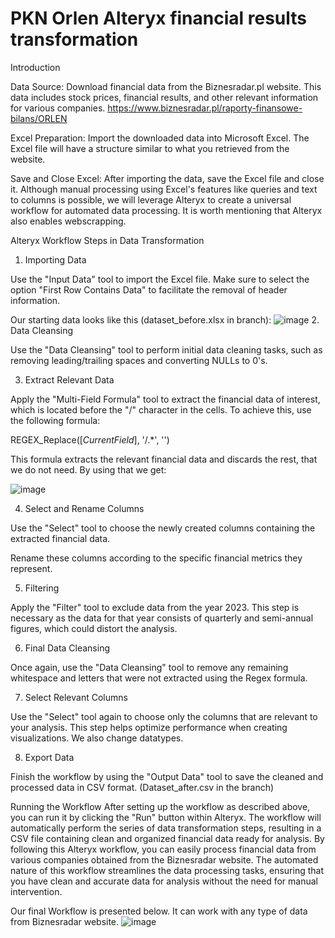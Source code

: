 # PKN Orlen Alteryx financial results transformation

Introduction

Data Source: Download financial data from the Biznesradar.pl website. This data includes stock prices, financial results, and other relevant information for various companies. https://www.biznesradar.pl/raporty-finansowe-bilans/ORLEN

Excel Preparation: Import the downloaded data into Microsoft Excel. The Excel file will have a structure similar to what you retrieved from the website.

Save and Close Excel: After importing the data, save the Excel file and close it. Although manual processing using Excel's features like queries and text to columns is possible, we will leverage Alteryx to create a universal workflow for automated data processing.
It is worth mentioning that Alteryx also enables webscrapping.

Alteryx Workflow Steps in Data Transformation

1. Importing Data
   
Use the "Input Data" tool to import the Excel file. Make sure to select the option "First Row Contains Data" to facilitate the removal of header information.

Our starting data looks like this (dataset_before.xlsx in branch):
![image](https://github.com/KonradWozniak11/Alteryx/assets/114254453/753241d4-e9c3-4c99-a777-fde45f740319)
2. Data Cleansing

Use the "Data Cleansing" tool to perform initial data cleaning tasks, such as removing leading/trailing spaces and converting NULLs to 0's.

3. Extract Relevant Data

Apply the "Multi-Field Formula" tool to extract the financial data of interest, which is located before the "/" character in the cells. To achieve this, use the following formula:

REGEX_Replace([_CurrentField_], '/.*', '')

This formula extracts the relevant financial data and discards the rest, that we do not need. By using that we get:

![image](https://github.com/KonradWozniak11/Alteryx/assets/114254453/5c194acb-4603-42ab-9a31-a7726c0aade5)

4. Select and Rename Columns

Use the "Select" tool to choose the newly created columns containing the extracted financial data.

Rename these columns according to the specific financial metrics they represent.

5. Filtering

Apply the "Filter" tool to exclude data from the year 2023. This step is necessary as the data for that year consists of quarterly and semi-annual figures, which could distort the analysis.

6. Final Data Cleansing

Once again, use the "Data Cleansing" tool to remove any remaining whitespace and letters that were not extracted using the Regex formula.

7. Select Relevant Columns

Use the "Select" tool again to choose only the columns that are relevant to your analysis. This step helps optimize performance when creating visualizations. We also change datatypes.

8. Export Data

Finish the workflow by using the "Output Data" tool to save the cleaned and processed data in CSV format. (Dataset_after.csv in the branch)

Running the Workflow
After setting up the workflow as described above, you can run it by clicking the "Run" button within Alteryx.
The workflow will automatically perform the series of data transformation steps, resulting in a CSV file containing clean and organized financial data ready for analysis.
By following this Alteryx workflow, you can easily process financial data from various companies obtained from the Biznesradar website. The automated nature of this workflow streamlines the data processing tasks, ensuring that you have clean and accurate data for analysis without the need for manual intervention.

Our final Workflow is presented below. It can work with any type of data from Biznesradar website.
![image](https://github.com/KonradWozniak11/Alteryx/assets/114254453/6a917437-9e05-4bf8-8c33-d1dcd9ee0d9d)
